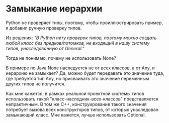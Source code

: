 # Замыкание иерархии
Python не проверяет типы, поэтому, чтобы проиллюстрировать пример, я добавил ручную проверку типов.

Из решения: _"В Python нету проверок типов, поэтому можно создать любой класс без предков/потомков, не входящий в нашу систему типов, унаследованную от General."_

Тогда не понимаю, почему не использовать None?

В примере по Java None наследуется не от всех классов, а от Any, и иерархию не замыкает? Да, можно будет передавать это значение туда, где требуется тип Any, но присваивать это значение переменным других типов не получится.

Как мне кажется, в рамках реальной проектной системы типов использовать такой "класс-наследник-всех-классов" представляется непрактичным. В том же C++, конструирование такого значения потребует вызова всех конструкторов типов, от которых унаследован замыкающий класс. Мне кажется, лучше использовать Optional.